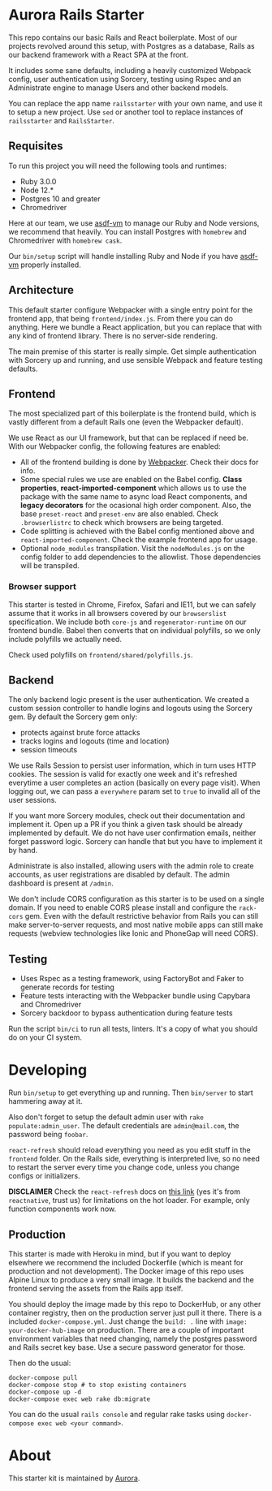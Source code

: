 # Aurora Rails Starter

This repo contains our basic Rails and React boilerplate. Most of our projects revolved around this setup, with Postgres as a database, Rails as our backend framework with a React SPA at the front.

It includes some sane defaults, including a heavily customized Webpack config, user authentication using Sorcery, testing using Rspec and an Administrate engine to manage Users and other backend models.

You can replace the app name `railsstarter` with your own name, and use it to setup a new project. Use `sed` or another tool to replace instances of `railsstarter` and `RailsStarter`.

## Requisites

To run this project you will need the following tools and runtimes:

- Ruby 3.0.0
- Node 12.\*
- Postgres 10 and greater
- Chromedriver

Here at our team, we use [asdf-vm](https://github.com/asdf-vm/asdf) to manage our Ruby and Node versions, we recommend that heavily. You can install Postgres with `homebrew` and Chromedriver with `homebrew cask`.

Our `bin/setup` script will handle installing Ruby and Node if you have [asdf-vm](https://github.com/asdf-vm/asdf) properly installed.

## Architecture

This default starter configure Webpacker with a single entry point for the frontend app, that being `frontend/index.js`. From there you can do anything. Here we bundle a React application, but you can replace that with any kind of frontend library. There is no server-side rendering.

The main premise of this starter is really simple. Get simple authentication with Sorcery up and running, and use sensible Webpack and feature testing defaults.

## Frontend

The most specialized part of this boilerplate is the frontend build, which is vastly different from a default Rails one (even the Webpacker default).

We use React as our UI framework, but that can be replaced if need be. With our Webpacker config, the following features are enabled:

- All of the frontend building is done by [Webpacker](https://github.com/rails/webpacker). Check their docs for info.
- Some special rules we use are enabled on the Babel config. **Class properties**, **react-imported-component** which allows us to use the package with the same name to async load React components, and **legacy decorators** for the ocasional high order component. Also, the base `preset-react` and `preset-env` are also enabled. Check `.browserlistrc` to check which browsers are being targeted.
- Code splitting is achieved with the Babel config mentioned above and `react-imported-component`. Check the example frontend app for usage.
- Optional `node_modules` transpilation. Visit the `nodeModules.js` on the config folder to add dependencies to the allowlist. Those dependencies will be transpiled.

### Browser support

This starter is tested in Chrome, Firefox, Safari and IE11, but we can safely assume that it works in all browsers covered by our `browserslist` specification. We include both `core-js` and `regenerator-runtime` on our frontend bundle. Babel then converts that on individual polyfills, so we only include polyfills we actually need.

Check used polyfills on `frontend/shared/polyfills.js`.

## Backend
The only backend logic present is the user authentication. We created a custom session controller to handle logins and logouts using the Sorcery gem. By default the Sorcery gem only:
- protects against brute force attacks
- tracks logins and logouts (time and location)
- session timeouts

We use Rails Session to persist user information, which in turn uses HTTP cookies. The session is valid for exactly one week and it's refreshed everytime a user completes an action (basically on every page visit). When logging out, we can pass a `everywhere` param set to `true` to invalid all of the user sessions.

If you want more Sorcery modules, check out their documentation and implement it. Open up a PR if you think a given task should be already implemented by default. We do not have user confirmation emails, neither forget password logic. Sorcery can handle that but you have to implement it by hand.

Administrate is also installed, allowing users with the admin role to create accounts, as user registrations are disabled by default. The admin dashboard is present at `/admin`.

We don't include CORS configuration as this starter is to be used on a single domain. If you need to enable CORS please install and configure the `rack-cors` gem. Even with the default restrictive behavior from Rails you can still make server-to-server requests, and most native mobile apps can still make requests (webview technologies like Ionic and PhoneGap will need CORS).

## Testing

- Uses Rspec as a testing framework, using FactoryBot and Faker to generate records for testing
- Feature tests interacting with the Webpacker bundle using Capybara and Chromedriver
- Sorcery backdoor to bypass authentication during feature tests

Run the script `bin/ci` to run all tests, linters. It's a copy of what you should do on your CI system.

# Developing

Run `bin/setup` to get everything up and running. Then `bin/server` to start hammering away at it.

Also don't forget to setup the default admin user with `rake populate:admin_user`. The default credentials are `admin@mail.com`, the password being `foobar`.

`react-refresh` should reload everything you need as you edit stuff in the `frontend` folder. On the Rails side, everything is interpreted live, so no need to restart the server every time you change code, unless you change configs or initializers.

**DISCLAIMER** Check the `react-refresh` docs on [this link](https://reactnative.dev/docs/fast-refresh) (yes it's from `reactnative`, trust us) for limitations on the hot loader. For example, only function components work now.

## Production

This starter is made with Heroku in mind, but if you want to deploy elsewhere we recommend the included Dockerfile (which is meant for production and not development). The Docker image of this repo uses Alpine Linux to produce a very small image. It builds the backend and the frontend serving the assets from the Rails app itself.

You should deploy the image made by this repo to DockerHub, or any other container registry, then on the production server just pull it there. There is a included `docker-compose.yml`. Just change the `build: .` line with `image: your-docker-hub-image` on production.
There are a couple of important environment variables that need changing, namely the postgres password and Rails secret key base. Use a secure password generator for those.

Then do the usual:
```
docker-compose pull
docker-compose stop # to stop existing containers
docker-compose up -d
docker-compose exec web rake db:migrate
```

You can do the usual `rails console` and regular rake tasks using `docker-compose exec web <your command>`.

# About

This starter kit is maintained by [Aurora](http://auroradigital.co).
